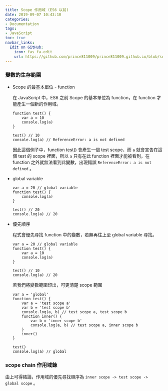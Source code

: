 ```yaml
---
title: Scope 作用域 (ES6 以前)
date: 2019-09-07 10:43:10
categories:
- Documentation
tags:
- JavaScript
toc: true
navbar_links:
  Edit on GitHub:
    icon: fas fa-edit
    url: https://github.com/prince811009/prince811009.github.io/blob/source/blog/source/_posts/Scope%20-%20var%20(ES6%20%E4%BB%A5%E5%89%8D).md
---
```

### 變數的生存範圍

 - Scope 的最基本單位 -  function

    在 JavaScript 中，ES6 之前 Scope 的基本單位為 function，在 function 才能產生一個新的作用域。

    ```
    function test() {
        var a = 10
        console.log(a)
    }

    test() // 10
    console.log(a) // ReferenceError: a is not defined
    ```

    因此這個例子中，function test() 會產生一個 test scope，而 `a` 就會宣告在這個 test 的 scope 裡面，所以 `a` 只有在此 function 裡面才能被看到，在 function 之外就無法看到此變數，出現錯誤 `ReferenceError: a is not defined` 。

<!-- more -->

 - global variable

    ```
    var a = 20 // global variable
    function test() {
        console.log(a)
    }

    test() // 20
    console.log(a) // 20
    ```

 - 優先順序

    程式會優先尋找 function 中的變數，若無再往上至 global variable 尋找。

    ```
    var a = 20 // global variable
    function test() {
        var a = 10
        console.log(a)
    }

    test() // 10
    console.log(a) // 20
    ```

    若我們將變數範圍印出，可更清楚 scope 範圍
    ```
    var a = 'global'
    function test() {
        var a = 'test scope a'
        var b = 'test scope b'
        console.log(a, b) // test scope a, test scope b 
        function inner() {
            var b = 'inner scope b'
            console.log(a, b) // test scope a, inner scope b
        }
        inner() 
    }

    test() 
    console.log(a) // global
    ```

### scope chain 作用域鍊
由上可得結論，作用域的優先尋找順序為 `inner scope -> test scope -> global scope` 。